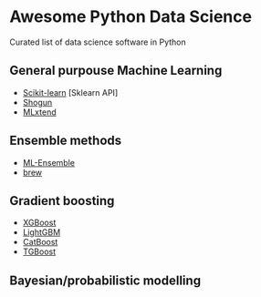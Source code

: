 # Awesome Python Data Science
Curated list of data science software in Python


## General purpouse Machine Learning
* [Scikit-learn](http://scikit-learn.org/stable/) [Sklearn API]
* [Shogun](http://www.shogun-toolbox.org/) 
* [MLxtend](https://github.com/rasbt/mlxtend)

## Ensemble methods
* [ML-Ensemble](http://ml-ensemble.com/)
* [brew](https://github.com/viisar/brew)

## Gradient boosting
* [XGBoost](https://github.com/dmlc/xgboost)
* [LightGBM](https://github.com/Microsoft/LightGBM)
* [CatBoost](https://github.com/catboost/catboost)
* [TGBoost](https://github.com/wepe/tgboost)


## Bayesian/probabilistic modelling
